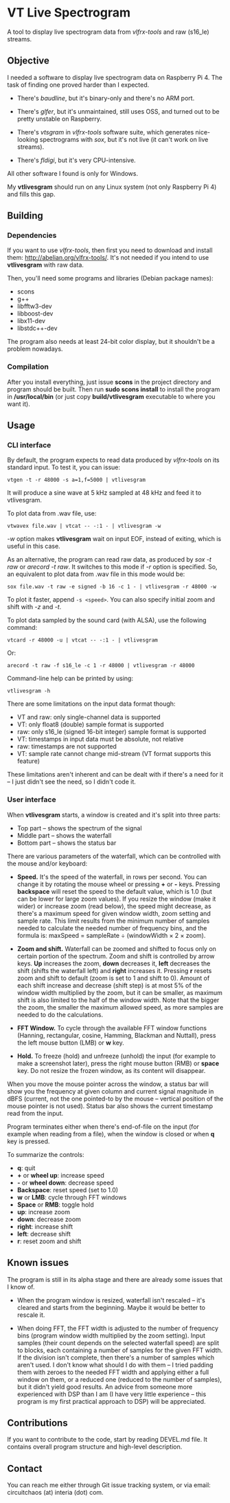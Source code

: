 # VT Live Spectrogram

A tool to display live spectrogram data from *vlfrx-tools* and raw (s16_le) streams.

## Objective

I needed a software to display live spectrogram data on Raspberry Pi 4. The task of finding one 
proved harder than I expected.

* There's *baudline*, but it's binary-only and there's no ARM port.

* There's *glfer*, but it's unmaintained, still uses OSS, and turned out to be pretty unstable on Raspberry.

* There's *vtsgram* in *vlfrx-tools* software suite, which generates nice-looking spectrograms with *sox*, but it's not live (it can't work on live streams).

* There's *fldigi*, but it's very CPU-intensive.

All other software I found is only for Windows.

My **vtlivesgram** should run on any Linux system (not only Raspberry Pi 4) and fills this gap.

## Building

### Dependencies

If you want to use *vlfrx-tools*, then first you need to download and install them: http://abelian.org/vlfrx-tools/. 
It's not needed if you intend to use **vtlivesgram** with raw data.

Then, you'll need some programs and libraries (Debian package names):

* scons
* g++
* libfftw3-dev
* libboost-dev
* libx11-dev
* libstdc++-dev

The program also needs at least 24-bit color display, but it shouldn't be a problem nowadays.

### Compilation

After you install everything, just issue **scons** in the project directory and program should be built. 
Then run **sudo scons install** to install the program in **/usr/local/bin** (or just copy **build/vtlivesgram** 
executable to where you want it).

## Usage

### CLI interface

By default, the program expects to read data produced by *vlfrx-tools* on its standard input. To test it, 
you can issue:

`vtgen -t -r 48000 -s a=1,f=5000 | vtlivesgram`

It will produce a sine wave at 5 kHz sampled at 48 kHz and feed it to vtlivesgram.

To plot data from .wav file, use:

`vtwavex file.wav | vtcat -- -:1 - | vtlivesgram -w`

*-w* option makes **vtlivesgram** wait on input EOF, instead of exiting, which is useful in this case.

As an alternative, the program can read raw data, as produced by *sox -t raw* or *arecord -t raw*. It 
switches to this mode if *-r <rate>* option is specified. So, an equivalent to plot data from .wav file 
in this mode would be:

`sox file.wav -t raw -e signed -b 16 -c 1 - | vtlivesgram -r 48000 -w`

To plot it faster, append `-s <speed>`. You can also specify initial zoom and shift with *-z* and *-t*.

To plot data sampled by the sound card (with ALSA), use the following command:

`vtcard -r 48000 -u | vtcat -- -:1 - | vtlivesgram`

Or:

`arecord -t raw -f s16_le -c 1 -r 48000 | vtlivesgram -r 48000`

Command-line help can be printed by using:

`vtlivesgram -h`

There are some limitations on the input data format though:

* VT and raw: only single-channel data is supported
* VT: only float8 (double) sample format is supported
* raw: only s16_le (signed 16-bit integer) sample format is supported
* VT: timestamps in input data must be absolute, not relative
* raw: timestamps are not supported
* VT: sample rate cannot change mid-stream (VT format supports this feature)

These limitations aren't inherent and can be dealt with if there's a need for it – I just didn't see the 
need, so I didn't code it.

### User interface

When **vtlivesgram** starts, a window is created and it's split into three parts:

* Top part – shows the spectrum of the signal
* Middle part – shows the waterfall
* Bottom part – shows the status bar

There are various parameters of the waterfall, which can be controlled with the mouse and/or keyboard:

* **Speed.** It's the speed of the waterfall, in rows per second. You can change it by rotating the mouse 
wheel or pressing **+** or **-** keys. Pressing **backspace** will reset the speed to the default value, 
which is 1.0 (but can be lower for large zoom values). If you resize the window (make it wider) or increase 
zoom (read below), the speed might decrease, as there's a maximum speed for given window width, zoom setting 
and sample rate. This limit results from the minimum number of samples needed to calculate the needed number 
of frequency bins, and the formula is: maxSpeed = sampleRate ÷ (windowWidth × 2 × zoom).

* **Zoom and shift.** Waterfall can be zoomed and shifted to focus only on certain portion of the spectrum. 
Zoom and shift is controlled by arrow keys. **Up** increases the zoom, **down** decreases it, **left** 
decreases the shift (shifts the waterfall left) and **right** increases it. Pressing **r** resets zoom 
and shift to default (zoom is set to 1 and shift to 0). Amount of each shift increase and decrease (shift 
step) is at most 5% of the window width multiplied by the zoom, but it can be smaller, as maximum shift is 
also limited to the half of the window width. Note that the bigger the zoom, the smaller the maximum allowed 
speed, as more samples are needed to do the calculations.

* **FFT Window.** To cycle through the available FFT window functions (Hanning, rectangular, cosine, 
Hamming, Blackman and Nuttall), press the left mouse button (LMB) or **w** key.

* **Hold.** To freeze (hold) and unfreeze (unhold) the input (for example to make a screenshot later), 
press the right mouse button (RMB) or **space** key. Do not resize the frozen window, as its content will 
disappear.

When you move the mouse pointer across the window, a status bar will show you the frequency at given 
column and current signal magnitude in dBFS (current, not the one pointed-to by the mouse – vertical 
position of the mouse pointer is not used). Status bar also shows the current timestamp read from the 
input.

Program terminates either when there's end-of-file on the input (for example when reading from a file), 
when the window is closed or when **q** key is pressed.

To summarize the controls:

* **q**: quit
* **+** or **wheel up**: increase speed
* **-** or **wheel down**: decrease speed
* **Backspace**: reset speed (set to 1.0)
* **w** or **LMB**: cycle through FFT windows
* **Space** or **RMB**: toggle hold
* **up**: increase zoom
* **down**: decrease zoom
* **right**: increase shift
* **left**: decrease shift
* **r**: reset zoom and shift

## Known issues

The program is still in its alpha stage and there are already some issues that I know of.

* When the program window is resized, waterfall isn't rescaled – it's cleared and starts from the 
beginning. Maybe it would be better to rescale it.

* When doing FFT, the FFT width is adjusted to the number of frequency bins (program window width multiplied 
by the zoom setting). Input samples (their count depends on the selected waterfall speed) are split to blocks, 
each containing a number of samples for the given FFT width. If the division isn't complete, then there's a 
number of samples which aren't used. I don't know what should I do with them – I tried padding them with zeroes 
to the needed FFT width and applying either a full window on them, or a reduced one (reduced to the 
number of samples), but it didn't yield good results. An advice from someone more experienced with DSP 
than I am (I have very little experience – this program is my first practical approach to DSP) will be 
appreciated.

## Contributions

If you want to contribute to the code, start by reading DEVEL.md file. It contains overall program structure 
and high-level description.

## Contact

You can reach me either through Git issue tracking system, or via email: circuitchaos (at) interia (dot) com.
